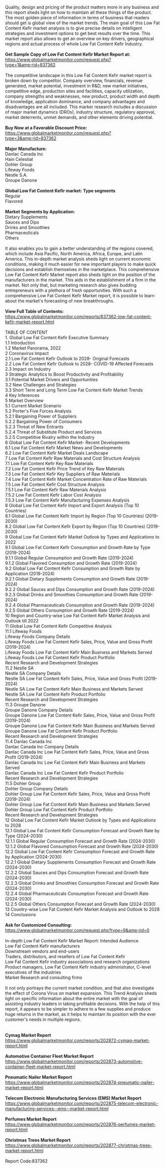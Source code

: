 Quality, design and pricing of the product matters more in any business and this report sheds light on how to maintain all these things of the product. The most golden piece of information in terms of business that readers should get is global view of the market trends. The main goal of this Low Fat Content Kefir market analysis is to give precise details on intelligent strategies and investment options to get best results over the time. This market report also allows to get an overview on key drivers, geographical regions and actual process of whole Low Fat Content Kefir Industry.<br /><br /><strong>Get Sample Copy of Low Fat Content Kefir Market Report at:</strong><br /><a href="https://www.globalmarketmonitor.com/request.php?type=1&amp;rid=837362">https://www.globalmarketmonitor.com/request.php?type=1&amp;rid=837362</a><br /><br />The competitive landscape in this Low Fat Content Kefir market report is broken down by competitor. Company overview, financials, revenue generated, market potential, investment in R&amp;D, new market initiatives, competitive edge, production sites and facilities, capacity utilization, company strengths and weaknesses, new product, product width and depth of knowledge, application dominance, and company advantages and disadvantages are all included. This marker research includes a discussion of major market dynamics (DROs), industry structure, regulatory approval, market deterrents, unmet demands, and other elements driving potential.<br /><br /><strong>Buy Now at a Favorable Discount Price:</strong><br /><a href="https://www.globalmarketmonitor.com/request.php?type=3&amp;rid=837362">https://www.globalmarketmonitor.com/request.php?type=3&amp;rid=837362</a><br /><br /><strong>Major Manufacture:</strong><br /> Danlac Canada Inc <br />Hain Celestial <br />Dohler Group <br />Lifeway Foods <br />Nestle S.A. <br />Groupe Danone <br /><br /><strong>Global Low Fat Content Kefir market: Type segments</strong><br />Regular <br />Flavored <br /><br /><strong>Market Segments by Application:</strong><br />Dietary Supplements <br />Sauces and Dips <br />Drinks and Smoothies <br />Pharmaceuticals <br />Others <br /><br />It also enables you to gain a better understanding of the regions covered, which include Asia Pacific, North America, Africa, Europe, and Latin America. This in-depth market analysis sheds light on current economic conditions, making it much easier for new important players to make quick decisions and establish themselves in the marketplace. This comprehensive Low Fat Content Kefir Market report also sheds light on the position of the manufacturers in the market. This aids in the establishment of a firm in the market. Not only that, but marketing research also gives budding entrepreneurs with a plethora of fresh opportunities. With such a comprehensive Low Fat Content Kefir Market report, it is possible to learn about the market's forecasting of new breakthroughs.<br /><br /><strong>View Full Table of Contents:</strong><br /><a href="https://www.globalmarketmonitor.com/reports/837362-low-fat-content-kefir-market-report.html">https://www.globalmarketmonitor.com/reports/837362-low-fat-content-kefir-market-report.html</a><br /><br />TABLE OF CONTENT<br />1. Global Low Fat Content Kefir Executive Summary<br />1.1 Introduction<br />1.2 Market Panorama, 2022<br />2 Coronavirus Impact<br />2.1 Low Fat Content Kefir Outlook to 2028- Original Forecasts<br />2.2 Low Fat Content Kefir Outlook to 2028- COVID-19 Affected Forecasts<br />2.3 Impact on Industry<br />3 Strategic Analytics to Boost Productivity and Profitability<br />3.1 Potential Market Drivers and Opportunities<br />3.2 New Challenges and Strategies<br />3.3 Short Term and Long Term Low Fat Content Kefir Market Trends<br />4 Key Inferences<br />5 Market Overview<br />5.1 Current Market Scenario<br />5.2 Porter's Five Forces Analysis<br />5.2.1 Bargaining Power of Suppliers<br />5.2.2 Bargaining Power of Consumers<br />5.2.3 Threat of New Entrants<br />5.2.4 Threat of Substitute Product and Services<br />5.2.5 Competitive Rivalry within the Industry<br />6 Global Low Fat Content Kefir Market- Recent Developments<br />6.1 Low Fat Content Kefir Market News and Developments<br />6.2 Low Fat Content Kefir Market Deals Landscape<br />7 Low Fat Content Kefir Raw Materials and Cost Structure Analysis<br />7.1 Low Fat Content Kefir Key Raw Materials<br />7.2 Low Fat Content Kefir Price Trend of Key Raw Materials<br />7.3 Low Fat Content Kefir Key Suppliers of Raw Materials<br />7.4 Low Fat Content Kefir Market Concentration Rate of Raw Materials<br />7.5 Low Fat Content Kefir Cost Structure Analysis<br />7.5.1 Low Fat Content Kefir Raw Materials Analysis<br />7.5.2 Low Fat Content Kefir Labor Cost Analysis<br />7.5.3 Low Fat Content Kefir Manufacturing Expenses Analysis<br />8 Global Low Fat Content Kefir Import and Export Analysis (Top 10 Countries)<br />8.1 Global Low Fat Content Kefir Import by Region (Top 10 Countries) (2019-2030)<br />8.2 Global Low Fat Content Kefir Export by Region (Top 10 Countries) (2019-2030)<br />9 Global Low Fat Content Kefir Market Outlook by Types and Applications to 2022<br />9.1 Global Low Fat Content Kefir Consumption and Growth Rate by Type (2019-2024)<br />9.1.1 Global Regular Consumption and Growth Rate (2019-2024)<br />9.1.2 Global Flavored Consumption and Growth Rate (2019-2024)<br />9.2 Global Low Fat Content Kefir Consumption and Growth Rate by Application (2019-2024)<br />9.2.1  Global Dietary Supplements Consumption and Growth Rate (2019-2024)<br />9.2.2  Global Sauces and Dips Consumption and Growth Rate (2019-2024)<br />9.2.3  Global Drinks and Smoothies Consumption and Growth Rate (2019-2024)<br />9.2.4  Global Pharmaceuticals Consumption and Growth Rate (2019-2024)<br />9.2.5  Global Others Consumption and Growth Rate (2019-2024)<br />10 Region and Country-wise Low Fat Content Kefir Market Analysis and Outlook till 2022<br />11 Global Low Fat Content Kefir Competitive Analysis<br />11.1 Lifeway Foods<br />Lifeway Foods Company Details<br />Lifeway Foods Low Fat Content Kefir Sales, Price, Value and Gross Profit (2019-2024)<br />Lifeway Foods Low Fat Content Kefir Main Business and Markets Served<br />Lifeway Foods Low Fat Content Kefir Product Portfolio<br />Recent Research and Development Strategies<br />11.2 Nestle SA<br />Nestle SA Company Details<br />Nestle SA Low Fat Content Kefir Sales, Price, Value and Gross Profit (2019-2024)<br />Nestle SA Low Fat Content Kefir Main Business and Markets Served<br />Nestle SA Low Fat Content Kefir Product Portfolio<br />Recent Research and Development Strategies<br />11.3 Groupe Danone<br />Groupe Danone Company Details<br />Groupe Danone Low Fat Content Kefir Sales, Price, Value and Gross Profit (2019-2024)<br />Groupe Danone Low Fat Content Kefir Main Business and Markets Served<br />Groupe Danone Low Fat Content Kefir Product Portfolio<br />Recent Research and Development Strategies<br />11.4 Danlac Canada Inc<br />Danlac Canada Inc Company Details<br />Danlac Canada Inc Low Fat Content Kefir Sales, Price, Value and Gross Profit (2019-2024)<br />Danlac Canada Inc Low Fat Content Kefir Main Business and Markets Served<br />Danlac Canada Inc Low Fat Content Kefir Product Portfolio<br />Recent Research and Development Strategies<br />11.5 Dohler Group<br />Dohler Group Company Details<br />Dohler Group Low Fat Content Kefir Sales, Price, Value and Gross Profit (2019-2024)<br />Dohler Group Low Fat Content Kefir Main Business and Markets Served<br />Dohler Group Low Fat Content Kefir Product Portfolio<br />Recent Research and Development Strategies<br />12 Global Low Fat Content Kefir Market Outlook by Types and Applications to 2028<br />12.1 Global Low Fat Content Kefir Consumption Forecast and Growth Rate by Type (2024-2030)<br />12.1.1 Global Regular Consumption Forecast and Growth Rate (2024-2030)<br />12.1.2 Global Flavored Consumption Forecast and Growth Rate (2024-2030)<br />12.2 Global Low Fat Content Kefir Consumption Forecast and Growth Rate by Application (2024-2030)<br />12.2.1 Global Dietary Supplements Consumption Forecast and Growth Rate (2024-2030)<br />12.2.2 Global Sauces and Dips Consumption Forecast and Growth Rate (2024-2030)<br />12.2.3 Global Drinks and Smoothies Consumption Forecast and Growth Rate (2024-2030)<br />12.2.4 Global Pharmaceuticals Consumption Forecast and Growth Rate (2024-2030)<br />12.2.5 Global Others Consumption Forecast and Growth Rate (2024-2030)<br />13 Country-wise Low Fat Content Kefir Market Analysis and Outlook to 2028<br />14 Conclusions<br /><br /><strong>Ask for Customized Consulting:</strong><br /><a href="https://www.globalmarketmonitor.com/request.php?type=9&amp;rid=0">https://www.globalmarketmonitor.com/request.php?type=9&amp;rid=0</a><br /><br />In-depth Low Fat Content Kefir Market Report: Intended Audience<br />Low Fat Content Kefir manufacturers<br />Downstream vendors and end-users<br />Traders, distributors, and resellers of Low Fat Content Kefir<br />Low Fat Content Kefir industry associations and research organizations<br />Product managers, Low Fat Content Kefir industry administrator, C-level executives of the industries<br />Market Research and consulting firms<br /><br />It not only portrays the current market condition, and that also investigate the effect of Corona Virus on market expansion. This Trend Analysis sheds light on specific information about the entire market with the goal of assisting industry leaders in taking profitable decisions. With the help of this report, it appears to be simpler to adhere to a few supplies and produce huge returns in the market, as it helps to maintain its position with the ever customer's needs in multiple regions.<br /><br /><strong><br /></strong><strong>Cymag Market Report</strong><br /><a href="https://www.globalmarketmonitor.com/reports/202872-cymag-market-report.html">https://www.globalmarketmonitor.com/reports/202872-cymag-market-report.html</a><br /><br /><strong>Automotive Container Fleet Market Report</strong><br /><a href="https://www.globalmarketmonitor.com/reports/202873-automotive-container-fleet-market-report.html">https://www.globalmarketmonitor.com/reports/202873-automotive-container-fleet-market-report.html</a><br /><br /><strong>Pneumatic Nailer Market Report</strong><br /><a href="https://www.globalmarketmonitor.com/reports/202874-pneumatic-nailer-market-report.html">https://www.globalmarketmonitor.com/reports/202874-pneumatic-nailer-market-report.html</a><br /><br /><strong>Telecom Electronic Manufacturing Services (EMS) Market Report</strong><br /><a href="https://www.globalmarketmonitor.com/reports/202875-telecom-electronic-manufacturing-services--ems--market-report.html">https://www.globalmarketmonitor.com/reports/202875-telecom-electronic-manufacturing-services--ems--market-report.html</a><br /><br /><strong>Perfumes Market Report</strong><br /><a href="https://www.globalmarketmonitor.com/reports/202876-perfumes-market-report.html">https://www.globalmarketmonitor.com/reports/202876-perfumes-market-report.html</a><br /><br /><strong>Christmas Trees Market Report</strong><br /><a href="https://www.globalmarketmonitor.com/reports/202877-christmas-trees-market-report.html">https://www.globalmarketmonitor.com/reports/202877-christmas-trees-market-report.html</a><br /><br />Report Code:837362</p>
